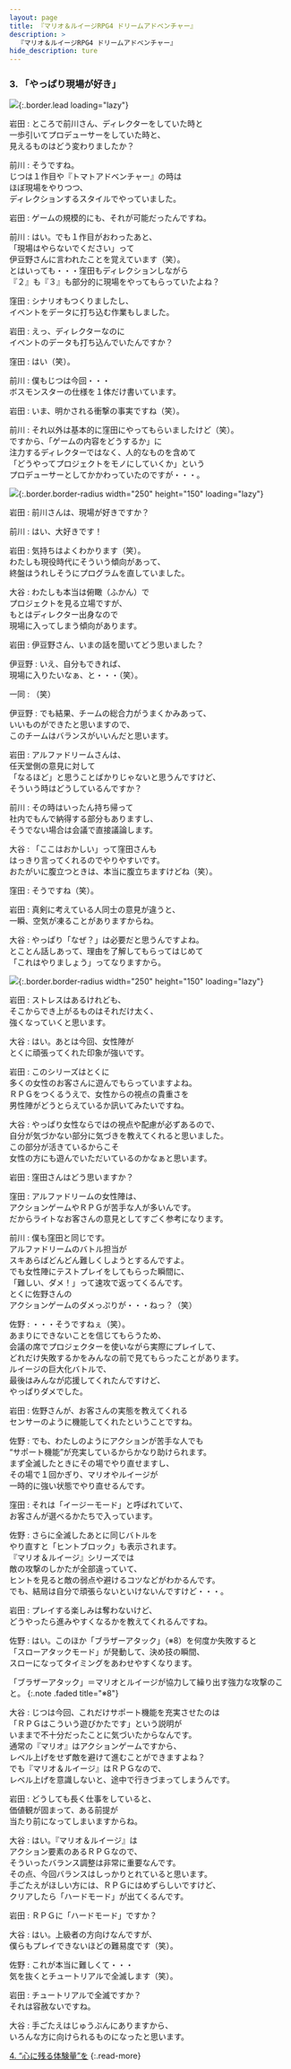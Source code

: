 ```yaml
---
layout: page
title: 『マリオ＆ルイージRPG4 ドリームアドベンチャー』
description: >
  『マリオ＆ルイージRPG4 ドリームアドベンチャー』
hide_description: ture
---
```


### 3. 「やっぱり現場が好き」

![](/interviews/jp/3ds/aymj/vol1/img/mainvisual3.jpg){:.border.lead loading="lazy"}

岩田
: ところで前川さん、ディレクターをしていた時と<br>一歩引いてプロデューサーをしていた時と、<br>見えるものはどう変わりましたか？

前川
: そうですね。<br>じつは１作目や『トマトアドベンチャー』の時は<br>ほぼ現場をやりつつ、<br>ディレクションするスタイルでやっていました。

岩田
: ゲームの規模的にも、それが可能だったんですね。

前川
: はい。でも１作目がおわったあと、<br>「現場はやらないでください」って<br>伊豆野さんに言われたことを覚えています（笑）。<br>とはいっても・・・窪田もディレクションしながら<br>『２』も『３』も部分的に現場をやってもらっていたよね？

窪田
: シナリオもつくりましたし、<br>イベントをデータに打ち込む作業もしました。

岩田
: えっ、ディレクターなのに<br>イベントのデータも打ち込んでいたんですか？

窪田
: はい（笑）。

前川
: 僕もじつは今回・・・<br>ボスモンスターの仕様を１体だけ書いています。

岩田
: いま、明かされる衝撃の事実ですね（笑）。

前川
: それ以外は基本的に窪田にやってもらいましたけど（笑）。<br>ですから、「ゲームの内容をどうするか」に<br>注力するディレクターではなく、人的なものを含めて<br>「どうやってプロジェクトをモノにしていくか」という<br>プロデューサーとしてかかわっていたのですが・・・。

![](/interviews/jp/3ds/aymj/vol1/img/photo11.jpg){:.border.border-radius width="250" height="150"  loading="lazy"}

岩田
: 前川さんは、現場が好きですか？

前川
: はい、大好きです！

岩田
: 気持ちはよくわかります（笑）。<br>わたしも現役時代にそういう傾向があって、<br>終盤はうれしそうにプログラムを直していました。

大谷
: わたしも本当は俯瞰（ふかん）で<br>プロジェクトを見る立場ですが、<br>もとはディレクター出身なので<br>現場に入ってしまう傾向があります。

岩田
: 伊豆野さん、いまの話を聞いてどう思いました？

伊豆野
: いえ、自分もできれば、<br>現場に入りたいなぁ、と・・・（笑）。

一同
: （笑）

伊豆野
: でも結果、チームの総合力がうまくかみあって、<br>いいものができたと思いますので、<br>このチームはバランスがいいんだと思います。

岩田
: アルファドリームさんは、<br>任天堂側の意見に対して<br>「なるほど」と思うことばかりじゃないと思うんですけど、<br>そういう時はどうしているんですか？

前川
: その時はいったん持ち帰って<br>社内でもんで納得する部分もありますし、<br>そうでない場合は会議で直接議論します。

大谷
: 「ここはおかしい」って窪田さんも<br>はっきり言ってくれるのでやりやすいです。<br>おたがいに腹立つときは、本当に腹立ちますけどね（笑）。

窪田
: そうですね（笑）。

岩田
: 真剣に考えている人同士の意見が違うと、<br>一瞬、空気が凍ることがありますからね。

大谷
: やっぱり「なぜ？」は必要だと思うんですよね。<br>とことん話しあって、理由を了解してもらってはじめて<br>「これはやりましょう」ってなりますから。

![](/interviews/jp/3ds/aymj/vol1/img/photo12.jpg){:.border.border-radius width="250" height="150"  loading="lazy"}

岩田
: ストレスはあるけれども、<br>そこからでき上がるものはそれだけ太く、<br>強くなっていくと思います。

大谷
: はい。あとは今回、女性陣が<br>とくに頑張ってくれた印象が強いです。

岩田
: このシリーズはとくに<br>多くの女性のお客さんに遊んでもらっていますよね。<br>ＲＰＧをつくるうえで、女性からの視点の貴重さを<br>男性陣がどうとらえているか訊いてみたいですね。

大谷
: やっぱり女性ならではの視点や配慮が必ずあるので、<br>自分が気づかない部分に気づきを教えてくれると思いました。<br>この部分が活きているからこそ<br>女性の方にも遊んでいただいているのかなぁと思います。

岩田
: 窪田さんはどう思いますか？

窪田
: アルファドリームの女性陣は、<br>アクションゲームやＲＰＧが苦手な人が多いんです。<br>だからライトなお客さんの意見としてすごく参考になります。

前川
: 僕も窪田と同じです。<br>アルファドリームのバトル担当が<br>スキあらばどんどん難しくしようとするんですよ。<br>でも女性陣にテストプレイをしてもらった瞬間に、<br>「難しい、ダメ！」って速攻で返ってくるんです。<br>とくに佐野さんの<br>アクションゲームのダメっぷりが・・・ねっ？（笑）

佐野
: ・・・そうですねぇ（笑）。<br>あまりにできないことを信じてもらうため、<br>会議の席でプロジェクターを使いながら実際にプレイして、<br>どれだけ失敗するかをみんなの前で見てもらったことがあります。<br>ルイージの巨大化バトルで、<br>最後はみんなが応援してくれたんですけど、<br>やっぱりダメでした。

岩田
: 佐野さんが、お客さんの実態を教えてくれる<br>センサーのように機能してくれたということですね。

佐野
: でも、わたしのようにアクションが苦手な人でも<br>“サポート機能”が充実しているからかなり助けられます。<br>まず全滅したときにその場でやり直せますし、<br>その場で１回かぎり、マリオやルイージが<br>一時的に強い状態でやり直せるんです。

窪田
: それは「イージーモード」と呼ばれていて、<br>お客さんが選べるかたちで入っています。

佐野
: さらに全滅したあとに同じバトルを<br>やり直すと「ヒントブロック」も表示されます。<br>『マリオ＆ルイージ』シリーズでは<br>敵の攻撃のしかたが全部違っていて、<br>ヒントを見ると敵の弱点や避けるコツなどがわかるんです。<br>でも、結局は自分で頑張らないといけないんですけど・・・。

岩田
: プレイする楽しみは奪わないけど、<br>どうやったら進みやすくなるかを教えてくれるんですね。

佐野
: はい。このほか「ブラザーアタック」（※8）を何度か失敗すると<br>「スローアタックモード」が発動して、決め技の瞬間、<br>スローになってタイミングをあわせやすくなります。


「ブラザーアタック」＝マリオとルイージが協力して繰り出す強力な攻撃のこと。
{:.note .faded title="※8"}

大谷
: じつは今回、これだけサポート機能を充実させたのは<br>「ＲＰＧはこういう遊びかたです」という説明が<br>いままで不十分だったことに気づいたからなんです。<br>通常の『マリオ』はアクションゲームですから、<br>レベル上げをせず敵を避けて進むことができますよね？<br>でも『マリオ＆ルイージ』はＲＰＧなので、<br>レベル上げを意識しないと、途中で行きづまってしまうんです。

岩田
: どうしても長く仕事をしていると、<br>価値観が固まって、ある前提が<br>当たり前になってしまいますからね。

大谷
: はい。『マリオ＆ルイージ』は<br>アクション要素のあるＲＰＧなので、<br>そういったバランス調整は非常に重要なんです。<br>その点、今回バランスはしっかりとれていると思います。<br>手ごたえがほしい方には、ＲＰＧにはめずらしいですけど、<br>クリアしたら「ハードモード」が出てくるんです。

岩田
: ＲＰＧに「ハードモード」ですか？ 

大谷
: はい。上級者の方向けなんですが、<br>僕らもプレイできないほどの難易度です（笑）。

佐野
: これが本当に難しくて・・・<br>気を抜くとチュートリアルで全滅します（笑）。

岩田
: チュートリアルで全滅ですか？<br>それは容赦ないですね。

大谷
: 手ごたえはじゅうぶんにありますから、<br>いろんな方に向けられるものになったと思います。



[4. “心に残る体験量”を](4.md)
{:.read-more}

